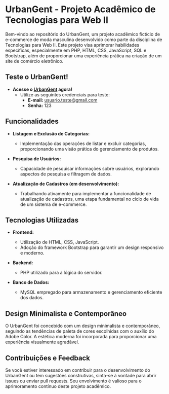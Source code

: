 # UrbanGent - Projeto Acadêmico de Tecnologias para Web II

Bem-vindo ao repositório do UrbanGent, um projeto acadêmico fictício de e-commerce de moda masculina desenvolvido como parte da disciplina de Tecnologias para Web II. Este projeto visa aprimorar habilidades específicas, especialmente em PHP, HTML, CSS, JavaScript, SQL e Bootstrap, além de proporcionar uma experiência prática na criação de um site de comércio eletrônico.

## Teste o UrbanGent!

- **Acesse o [UrbanGent](https://urbangent.000webhostapp.com/index.php) agora!**
  - Utilize as seguintes credenciais para teste:
    - **E-mail:** usuario.teste@gmail.com
    - **Senha:** 123

## Funcionalidades

- **Listagem e Exclusão de Categorias:**
  - Implementação das operações de listar e excluir categorias, proporcionando uma visão prática do gerenciamento de produtos.

- **Pesquisa de Usuários:**
  - Capacidade de pesquisar informações sobre usuários, explorando aspectos de pesquisa e filtragem de dados.

- **Atualização de Cadastros (em desenvolvimento):**
  - Trabalhando ativamente para implementar a funcionalidade de atualização de cadastros, uma etapa fundamental no ciclo de vida de um sistema de e-commerce.

## Tecnologias Utilizadas

- **Frontend:**
  - Utilização de HTML, CSS, JavaScript.
  - Adoção do framework Bootstrap para garantir um design responsivo e moderno.

- **Backend:**
  - PHP utilizado para a lógica do servidor.

- **Banco de Dados:**
  - MySQL empregado para armazenamento e gerenciamento eficiente dos dados.

## Design Minimalista e Contemporâneo

O UrbanGent foi concebido com um design minimalista e contemporâneo, seguindo as tendências de paleta de cores escolhidas com o auxílio do Adobe Color. A estética moderna foi incorporada para proporcionar uma experiência visualmente agradável.

## Contribuições e Feedback

Se você estiver interessado em contribuir para o desenvolvimento do UrbanGent ou tem sugestões construtivas, sinta-se à vontade para abrir issues ou enviar pull requests. Seu envolvimento é valioso para o aprimoramento contínuo deste projeto acadêmico.


